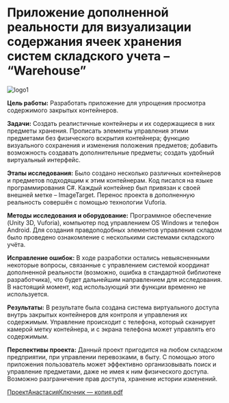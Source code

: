 # Приложение дополненной реальности для визуализации содержания ячеек хранения систем складского учета – “Warehouse”
![logo1](https://user-images.githubusercontent.com/91828278/153844897-06c5247e-bc70-4690-a2c1-4f476c0cecc8.png)

**Цель работы:** Разработать приложение для упрощения просмотра содержимого закрытых контейнеров.

**Задачи:** Создать реалистичные контейнеры и их содержащиеся в них предметы хранения. Прописать элементы управления этими предметами без физического вскрытия контейнера; функцию визуального сохранения и изменения положения предметов; добавить возможность создавать дополнительные предметы; создать удобный виртуальный интерфейс.

**Этапы исследования:** Было создано несколько различных контейнеров и предметов подходящим к этим контейнерам. Код писался на языке программирования C#. Каждый контейнер был привязан к своей внешней метке – ImageTarget. Перенос проекта в дополненную реальность совершён с помощью технологии Vuforia.

**Методы исследования и оборудование:** Программное обеспечение (Unity 3D,
Vuforia), компьютер под управлением OS Windows и телефон Android. Для создания правдоподобных элементов управления складом было проведено ознакомление с несколькими системами складского учёта.

**Исправление ошибок:** В ходе разработки остались невыясненными некоторые вопросы, связанные с управлением системой координат дополненной реальности (возможно, ошибка в стандартной библиотеке разработчика), что будет дальнейшим направлением для исследования. В настоящий момент, код использующий эти функции временно не используется.

**Результаты:** В результате была создана система виртуального доступа внутрь закрытых контейнеров для контроля и управления их содержимым. Управление происходит с телефона, который сканирует камерой метку контейнера, и с экрана телефона может управлять его содержимым.

**Перспективы проекта:** Данный проект пригодится на любом складском предприятии, при управлении перевозками, в быту. С помощью этого приложения пользователь может эффективно организовывать поиск и управление предметами, даже не имея к ним физического доступа. Возможно разграничение прав доступа, хранение истории изменений.

[ПроектАнастасияКлючник — копия.pdf](https://github.com/nsslku/faceclock/files/8059875/default.pdf)
